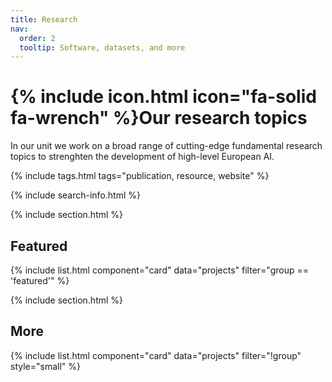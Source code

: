 ```yaml
---
title: Research
nav:
  order: 2
  tooltip: Software, datasets, and more
---
```


# {% include icon.html icon="fa-solid fa-wrench" %}Our research topics

In our unit we work on a broad range of cutting-edge fundamental research topics to strenghten the development of high-level European AI.

{% include tags.html tags="publication, resource, website" %}

{% include search-info.html %}

{% include section.html %}

## Featured

{% include list.html component="card" data="projects" filter="group == 'featured'" %}

{% include section.html %}

## More

{% include list.html component="card" data="projects" filter="!group" style="small" %}
